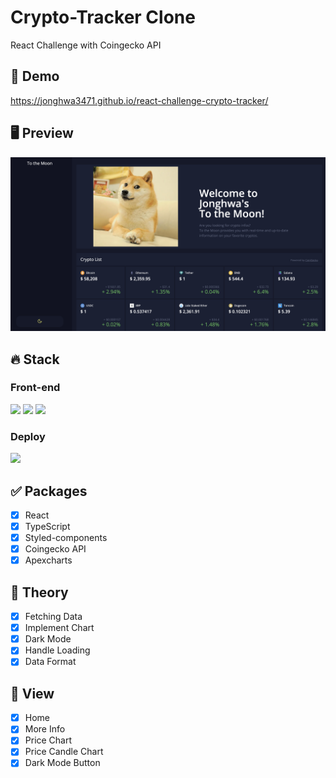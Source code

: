 # Crypto-Tracker Clone
React Challenge with Coingecko API

## 🔗 Demo
https://jonghwa3471.github.io/react-challenge-crypto-tracker/

## 🖥 Preview
<img src="preview-crypto-tracker.png"/>

## 🔥 Stack

### Front-end

<img height='25' src="https://img.shields.io/badge/React-61DAFB?style=flat-square&logo=React&logoColor=white"/> <img height='25' src="https://img.shields.io/badge/TypeScript-3178C6?style=flat-square&logo=TypeScript&logoColor=white"/> <img height='25' src="https://img.shields.io/badge/styled-components-DB7093?style=flat-square&logo=styled-components CSS&logoColor=white"/>

### Deploy

<img height="25" src="https://img.shields.io/badge/Github-181717?style=flat-square&logo=Github&logoColor=white" />


## ✅ Packages

- [x] React
- [x] TypeScript
- [x] Styled-components
- [x] Coingecko API
- [x] Apexcharts

## 📖 Theory

- [x] Fetching Data
- [x] Implement Chart
- [x] Dark Mode
- [x] Handle Loading
- [x] Data Format

## 📱 View

- [x] Home
- [x] More Info
- [x] Price Chart
- [x] Price Candle Chart
- [x] Dark Mode Button
